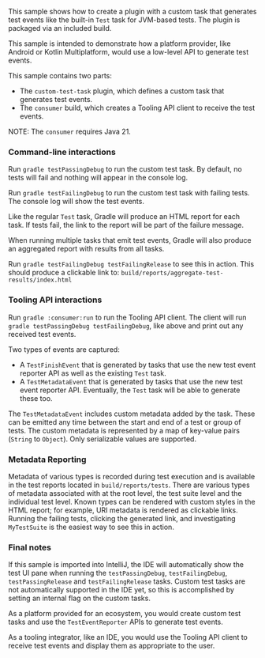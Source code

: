 This sample shows how to create a plugin with a custom task that generates test events like the built-in `Test` task for JVM-based tests.
The plugin is packaged via an included build.

This sample is intended to demonstrate how a platform provider, like Android or Kotlin Multiplatform, would use a low-level API to generate test events.

This sample contains two parts:

* The `custom-test-task` plugin, which defines a custom task that generates test events.
* The `consumer` build, which creates a Tooling API client to receive the test events.

NOTE: The `consumer` requires Java 21.

### Command-line interactions

Run `gradle testPassingDebug` to run the custom test task. By default, no tests will fail and nothing will appear in the console log.

Run `gradle testFailingDebug` to run the custom test task with failing tests. The console log will show the test events.

Like the regular `Test` task, Gradle will produce an HTML report for each task. If tests fail, the link to the report will be part of the failure message.

When running multiple tasks that emit test events, Gradle will also produce an aggregated report with results from all tasks.

Run `gradle testFailingDebug testFailingRelease` to see this in action.
This should produce a clickable link to: `build/reports/aggregate-test-results/index.html`

### Tooling API interactions

Run `gradle :consumer:run` to run the Tooling API client. The client will run `gradle testPassingDebug testFailingDebug`, like above and print out any received test events.

Two types of events are captured:

* A `TestFinishEvent` that is generated by tasks that use the new test event reporter API as well as the existing `Test` task.
* A `TestMetadataEvent` that is generated by tasks that use the new test event reporter API. Eventually, the `Test` task will be able to generate these too.

The `TestMetadataEvent` includes custom metadata added by the task. These can be emitted any time between the start and end of a test or group of tests.
The custom metadata is represented by a map of key-value pairs (`String` to `Object`). Only serializable values are supported.

### Metadata Reporting

Metadata of various types is recorded during test execution and is available in the test reports located in `build/reports/tests`.
There are various types of metadata associated with at the root level, the test suite level and the individual test level.  Known types can be rendered with custom styles in the HTML report; for example, URI metadata is rendered as clickable links.
Running the failing tests, clicking the generated link, and investigating `MyTestSuite` is the easiest way to see this in action.

### Final notes

If this sample is imported into IntelliJ, the IDE will automatically show the test UI pane when running the `testPassingDebug`, `testFailingDebug`, `testPassingRelease` and `testFailingRelease` tasks. Custom test tasks are not automatically supported in the IDE yet, so this is accomplished by setting an internal flag on the custom tasks.

As a platform provided for an ecosystem, you would create custom test tasks and use the `TestEventReporter` APIs to generate test events.

As a tooling integrator, like an IDE, you would use the Tooling API client to receive test events and display them as appropriate to the user.


